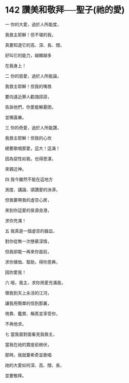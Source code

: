 # 142 讚美和敬拜──聖子(祂的愛)

一 你的大愛，過於人所能度，

我救主耶穌！但不堪的我，

真要知道它的高、深、長、闊，

好叫它的能力，越顯越多

在我身上！

二 你的慈愛，過於人所能論，

我救主耶穌！但我的嘴唇

要向遠近罪人勸誨諄諄，

告訴他們，你愛能解憂困，

並賜喜樂。

三 你的奇愛，過於人所能讚，

我救主耶穌！但我的心坎

總要歌唱那愛，這大！這滿！

因為惡性如我，也得恩湛，

來親近神。

四 我今雖然不能在這地方

測度、講論、頌讚愛的泱漭，

但我要帶我的虛空心房，

來到你這愛的泉源良港，

求你充滿！

五 我真是一個虛空的器皿，

對你從無一次戀慕深情，

但我卻能一再來你面前，

求你憐恤、幫助，得你恩典，

因你愛我！

六 哦，我主，求你用愛充滿我，

領我到天上永活的江河，

讓我用簡單的信到那裏，

倚靠、鑑賞、稱羨並享受你，

不再他求。

七 當我面對面看見我救主，

當我在祂的寶座前俯伏，

那時，我就要希奇並歌唱

祂的大愛如何深、高、闊、長，

並要敬拜。

